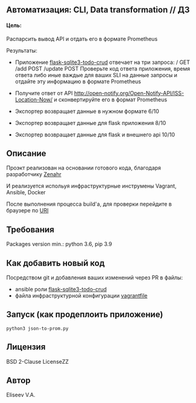 Автоматизация: CLI, Data transformation // ДЗ
-------------
#### Цель:
Распарсить вывод API и отдать его в формате Prometheus

Результаты:

* Приложение [flask-sqlite3-todo-crud](https://github.com/Zenahr/flask-sqlite3-todo-crud/blob/master/app.py) отвечает на три запроса:
/ GET
/add POST
/update POST
Проверьте код ответа приложения, время ответа либо иные важдые для ваших SLI на данные запросы и отдайте эту информацию в формате Prometheus
* Получите ответ от API http://open-notify.org/Open-Notify-API/ISS-Location-Now/ и сконвертируйте его в формат Prometheus

* Экспортер возвращает данные в нужном формате 6/10
* Экспортер возвращает данные для flask приложения 8/10
* Экспортер возвращает данные для flask и внешнего api 10/10

Описание
------------
Проэкт реализован на основании готового кода, благодаря разработчику [Zenahr](https://github.com/Zenahr/flask-sqlite3-todo-crud)

И реализуется испольуя инфраструктурные инструмены Vagrant, Ansible, Docker

После выполнения процесса build'а, для проверки перейдите в браузере по [URI](http://127.0.0.1:5000/)

Требования
------------
Packages version min.: python 3.6, pip 3.9

Как добавить новый код
------------
Посредством git и добавления ваших изменений через PR в файлы:
- ansible роли [flask-sqlite3-todo-crud](https://raw.githubusercontent.com/kyourselfer/OTUS_SRE202207/main/03_basic-of-SRE/flask-sqlite3-todo-crud/)
- файла инфраструктурной конфигурации [vagrantfile](https://raw.githubusercontent.com/kyourselfer/OTUS_SRE202207/main/03_basic-of-SRE/Vagrantfile)

Запуск (как продеплоить приложение)
------------
`python3 json-to-prom.py`

Лицензия
-------------

BSD 2-Clause LicenseZZ

Автор
-------------
Eliseev V.A.